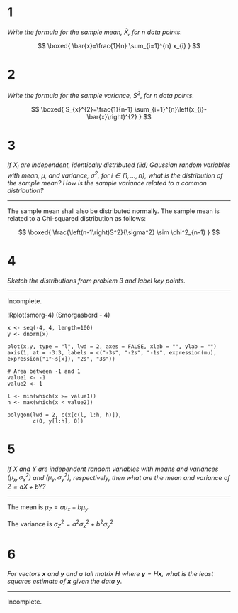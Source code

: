 # 1

*Write the formula for the sample mean, $\bar{X}$, for $n$ data points.*

$$
\boxed{
\bar{x}=\frac{1}{n} \sum_{i=1}^{n} x_{i}
}
$$

# 2

*Write the formula for the sample variance, $S^{2}$, for $n$ data points.*

$$
\boxed{
S_{x}^{2}=\frac{1}{n-1} \sum_{i=1}^{n}\left(x_{i}-\bar{x}\right)^{2}
}
$$

# 3

*If $X_{i}$ are independent, identically distributed (iid) Gaussian random variables with mean, $\mu$, and variance, $\sigma^{2}$, for $i \in\{1, \ldots, n\}$, what is the distribution of the sample mean? How is the sample variance related to a common distribution?*

***

The sample mean shall also be distributed normally. The sample mean is related to a Chi-squared distribution as follows:

$$
\boxed{
\frac{\left(n-1\right)S^2}{\sigma^2} \sim \chi^2_{n-1}
}
$$

# 4

*Sketch the distributions from problem 3 and label key points.*

***

Incomplete.

!Rplot(smorg-4)
    (Smorgasbord - 4)
~~~~~~~~~~~~~~~~~~~~~~~~~~~~~~~~~~~~~~~~~~~~~~~~~~~~~~~~~~~~~~~~~~~~~~~~
x <- seq(-4, 4, length=100)
y <- dnorm(x)

plot(x,y, type = "l", lwd = 2, axes = FALSE, xlab = "", ylab = "")
axis(1, at = -3:3, labels = c("-3s", "-2s", "-1s", expression(mu), expression("1"~s[x]), "2s", "3s"))

# Area between -1 and 1
value1 <- -1
value2 <- 1

l <- min(which(x >= value1))
h <- max(which(x < value2))

polygon(lwd = 2, c(x[c(l, l:h, h)]),
        c(0, y[l:h], 0))

~~~~~~~~~~~~~~~~~~~~~~~~~~~~~~~~~~~~~~~~~~~~~~~~~~~~~~~~~~~~~~~~~~~~~~~~

# 5

*If $X$ and $Y$ are independent random variables with means and variances $\left(\mu_{x}, \sigma_{x}^{2}\right)$ and $\left(\mu_{y}, \sigma_{y}^{2}\right)$, respectively, then what are the mean and variance of $Z=a X+b Y$?*

***

The mean is $\mu_Z = a\mu_x + b\mu_y$.

The variance is $\sigma_Z^2 = a^2\sigma^2_x + b^2 \sigma_y^2$

# 6

*For vectors $\boldsymbol{x}$ and $\boldsymbol{y}$ and a tall matrix $H$ where $\boldsymbol{y}=H \boldsymbol{x}$, what is the least squares estimate of $\boldsymbol{x}$ given the data $\boldsymbol{y}$.*

***

Incomplete.